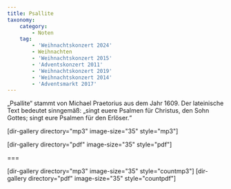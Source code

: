 ```yaml
---
title: Psallite
taxonomy:
    category:
        - Noten
    tag:
        - 'Weihnachtskonzert 2024'
        - Weihnachten
        - 'Weihnachtskonzert 2015'
        - 'Adventskonzert 2011'
        - 'Weihnachtskonzert 2019'
        - 'Weihnachtskonzert 2014'
        - 'Adventsmarkt 2017'
---
```


„Psallite“ stammt von Michael Praetorius aus dem Jahr 1609. Der lateinische Text bedeutet sinngemäß: „singt euere Psalmen für Christus, den Sohn Gottes; singt eure Psalmen für den Erlöser.“

[dir-gallery directory="mp3" image-size="35" style="mp3"]

[dir-gallery directory="pdf" image-size="35" style="pdf"]

===

[dir-gallery directory="mp3" image-size="35" style="countmp3"]
[dir-gallery directory="pdf" image-size="35" style="countpdf"]